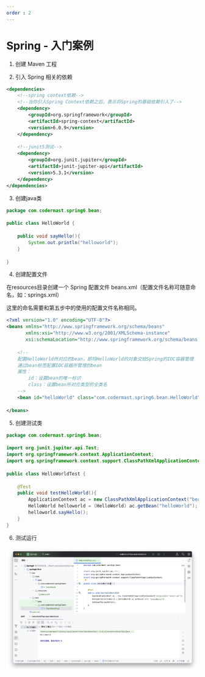 ```yaml
---
order : 2
---
```


# Spring - 入门案例

1. 创建 Maven 工程

2. 引入 Spring 相关的依赖

```xml
<dependencies>
    <!--spring context依赖-->
    <!--当你引入Spring Context依赖之后，表示将Spring的基础依赖引入了-->
    <dependency>
        <groupId>org.springframework</groupId>
        <artifactId>spring-context</artifactId>
        <version>6.0.9</version>
    </dependency>

    <!--junit5测试-->
    <dependency>
        <groupId>org.junit.jupiter</groupId>
        <artifactId>junit-jupiter-api</artifactId>
        <version>5.3.1</version>
    </dependency>
</dependencies>
```
3. 创建java类

```java
package com.codermast.spring6.bean;

public class HelloWorld {
    
    public void sayHello(){
        System.out.println("helloworld");
    }

}
```

4. 创建配置文件

在resources目录创建一个 Spring 配置文件 beans.xml（配置文件名称可随意命名，如：springs.xml）

这里的命名需要和第五步中的使用的配置文件名称相同。

```xml
<?xml version="1.0" encoding="UTF-8"?>
<beans xmlns="http://www.springframework.org/schema/beans"
       xmlns:xsi="http://www.w3.org/2001/XMLSchema-instance"
       xsi:schemaLocation="http://www.springframework.org/schema/beans http://www.springframework.org/schema/beans/spring-beans.xsd">

    <!--
    配置HelloWorld所对应的bean，即将HelloWorld的对象交给Spring的IOC容器管理
    通过bean标签配置IOC容器所管理的bean
    属性：
        id：设置bean的唯一标识
        class：设置bean所对应类型的全类名
	-->
    <bean id="helloWorld" class="com.codermast.spring6.bean.HelloWorld"></bean>
    
</beans>
```

5. 创建测试类

```java
package com.codermast.spring6.bean;

import org.junit.jupiter.api.Test;
import org.springframework.context.ApplicationContext;
import org.springframework.context.support.ClassPathXmlApplicationContext;

public class HelloWorldTest {

    @Test
    public void testHelloWorld(){
        ApplicationContext ac = new ClassPathXmlApplicationContext("beans.xml");
        HelloWorld helloworld = (HelloWorld) ac.getBean("helloWorld");
        helloworld.sayHello();
    }
}
```

6. 测试运行

![](../../../assets/introduction-case/2023-12-29-21-59-07.png)


